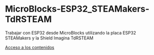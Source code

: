 # MicroBlocks-ESP32_STEAMakers-TdRSTEAM
Trabajar con ESP32 desde MicroBlocks utilizando la placa ESP32 STEAMakers y la Shield Imagina TdRSTEAM

[Acceso a los contenidos](https://fgcoca.github.io/MicroBlocks-ESP32_STEAMakers-TdRSTEAM/)
